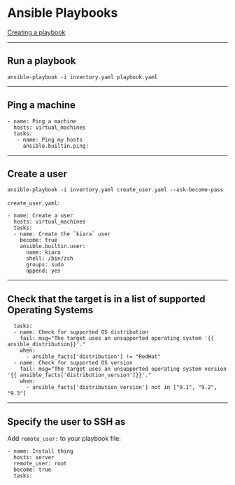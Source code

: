# Ansible Playbooks
[Creating a playbook](https://docs.ansible.com/ansible/latest/getting_started/get_started_playbook.html)

---

## Run a playbook
```
ansible-playbook -i inventory.yaml playbook.yaml
```

---

## Ping a machine
```
- name: Ping a machine
  hosts: virtual_machines
  tasks:
   - name: Ping my hosts
     ansible.builtin.ping:
```

---

## Create a user
```
ansible-playbook -i inventory.yaml create_user.yaml --ask-become-pass
```
`create_user.yaml`:
```
- name: Create a user
  hosts: virtual_machines
  tasks:
  - name: Create the `kiara` user
    become: true
    ansible.builtin.user:
      name: kiara
      shell: /bin/zsh
      groups: sudo
      append: yes
```

---

## Check that the target is in a list of supported Operating Systems
```
  tasks:
  - name: Check for supported OS distribution
    fail: msg="The target uses an unsupported operating system '{{ ansible_distribution}}'."
    when:
      - ansible_facts['distribution'] != "RedHat"
  - name: Check for supported OS version
    fail: msg="The target uses an unsupported operating system version '{{ ansible_facts['distribution_version']}}'."
    when:
      - ansible_facts['distribution_version'] not in ["9.1", "9.2", "9.3"]
```

---

## Specify the user to SSH as

Add `remote_user:` to your playbook file:
```
- name: Install thing
  hosts: server
  remote_user: root
  become: true
  tasks:
```
